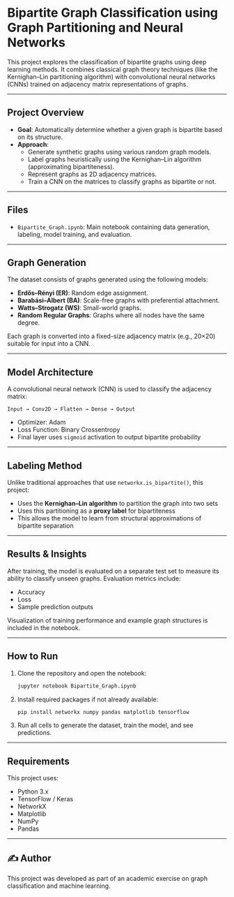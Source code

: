 
# Bipartite Graph Classification using Graph Partitioning and Neural Networks

This project explores the classification of bipartite graphs using deep learning methods. It combines classical graph theory techniques (like the Kernighan–Lin partitioning algorithm) with convolutional neural networks (CNNs) trained on adjacency matrix representations of graphs.

---

## Project Overview

- **Goal**: Automatically determine whether a given graph is bipartite based on its structure.
- **Approach**:
  - Generate synthetic graphs using various random graph models.
  - Label graphs heuristically using the Kernighan–Lin algorithm (approximating bipartiteness).
  - Represent graphs as 2D adjacency matrices.
  - Train a CNN on the matrices to classify graphs as bipartite or not.

---

##  Files

- `Bipartite_Graph.ipynb`: Main notebook containing data generation, labeling, model training, and evaluation.

---

##  Graph Generation

The dataset consists of graphs generated using the following models:
- **Erdős–Rényi (ER)**: Random edge assignment.
- **Barabási–Albert (BA)**: Scale-free graphs with preferential attachment.
- **Watts–Strogatz (WS)**: Small-world graphs.
- **Random Regular Graphs**: Graphs where all nodes have the same degree.

Each graph is converted into a fixed-size adjacency matrix (e.g., 20×20) suitable for input into a CNN.

---

##  Model Architecture

A convolutional neural network (CNN) is used to classify the adjacency matrix:

```text
Input → Conv2D → Flatten → Dense → Output
```

- Optimizer: Adam
- Loss Function: Binary Crossentropy
- Final layer uses `sigmoid` activation to output bipartite probability

---

##  Labeling Method

Unlike traditional approaches that use `networkx.is_bipartite()`, this project:
- Uses the **Kernighan–Lin algorithm** to partition the graph into two sets
- Uses this partitioning as a **proxy label** for bipartiteness
- This allows the model to learn from structural approximations of bipartite separation

---

##  Results & Insights

After training, the model is evaluated on a separate test set to measure its ability to classify unseen graphs. Evaluation metrics include:
- Accuracy
- Loss
- Sample prediction outputs

Visualization of training performance and example graph structures is included in the notebook.

---

##  How to Run

1. Clone the repository and open the notebook:
   ```bash
   jupyter notebook Bipartite_Graph.ipynb
   ```

2. Install required packages if not already available:
   ```bash
   pip install networkx numpy pandas matplotlib tensorflow
   ```

3. Run all cells to generate the dataset, train the model, and see predictions.

---

##  Requirements

This project uses:
- Python 3.x
- TensorFlow / Keras
- NetworkX
- Matplotlib
- NumPy
- Pandas

---

## ✍️ Author

This project was developed as part of an academic exercise on graph classification and machine learning.
